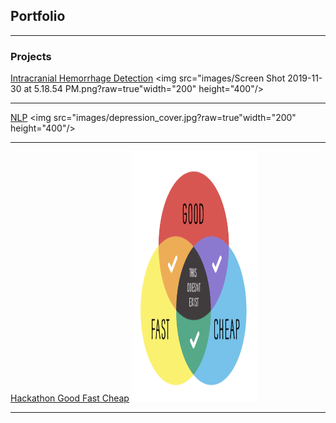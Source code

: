 ## Portfolio

---

### Projects 

[Intracranial Hemorrhage Detection](https://github.com/kbojo/Intracranial-Hemorrhage-Detection)
<img src="images/Screen Shot 2019-11-30 at 5.18.54 PM.png?raw=true"width="200" height="400"/>

---
[NLP](https://github.com/kbojo/Project_3-NLP)
<img src="images/depression_cover.jpg?raw=true"width="200" height="400"/>

---
[Hackathon Good Fast Cheap](https://github.com/kbojo/Project_4-Hackathon-Good-Fast-Cheap)
<img src="images/Screen Shot 2019-12-12 at 8.47.29 AM.png?raw=true" width="200" height="400"/>

---


